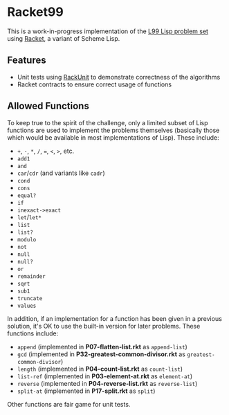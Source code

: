 # Racket99

This is a work-in-progress implementation of the [L99 Lisp problem set](http://www.ic.unicamp.br/~meidanis/courses/mc336/2006s2/funcional/L-99_Ninety-Nine_Lisp_Problems.html) using [Racket](https://racket-lang.org/), a variant of Scheme Lisp.

## Features

- Unit tests using [RackUnit](http://docs.racket-lang.org/rackunit/) to demonstrate correctness of the algorithms
- Racket contracts to ensure correct usage of functions

## Allowed Functions

To keep true to the spirit of the challenge, only a limited subset of Lisp functions are used to implement the problems themselves (basically those which would be available in most implementations of Lisp). These include:

- `+`, `-`, `*`, `/`, `=`, `<`, `>`, etc.
- `add1`
- `and`
- `car`/`cdr` (and variants like `cadr`)
- `cond`
- `cons`
- `equal?`
- `if`
- `inexact->exact`
- `let`/`let*`
- `list`
- `list?`
- `modulo`
- `not`
- `null`
- `null?`
- `or`
- `remainder`
- `sqrt`
- `sub1`
- `truncate`
- `values`

In addition, if an implementation for a function has been given in a previous solution, it's OK to use the built-in version for later problems. These functions include:

- `append` (implemented in **P07-flatten-list.rkt** as `append-list`)
- `gcd` (implemented in **P32-greatest-common-divisor.rkt** as `greatest-common-divisor`)
- `length` (implemented in **P04-count-list.rkt** as `count-list`)
- `list-ref` (implemented in **P03-element-at.rkt** as `element-at`)
- `reverse` (implemented in **P04-reverse-list.rkt** as `reverse-list`)
- `split-at` (implemented in **P17-split.rkt** as `split`)

Other functions are fair game for unit tests.
